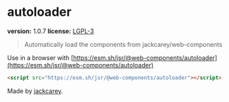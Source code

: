 # autoloader

**version:** 1.0.7
**license:** [LGPL-3](https://www.tldrlegal.com/search?query=LGPL-3)

> Automatically load the components from jackcarey/web-components

Use in a browser with [https://esm.sh/jsr/@web-components/autoloader](https://esm.sh/jsr/@web-components/autoloader)

```html
<script src="https://esm.sh/jsr/@web-components/autoloader"></script>
```

Made by [jackcarey](https://jackcarey.co.uk).